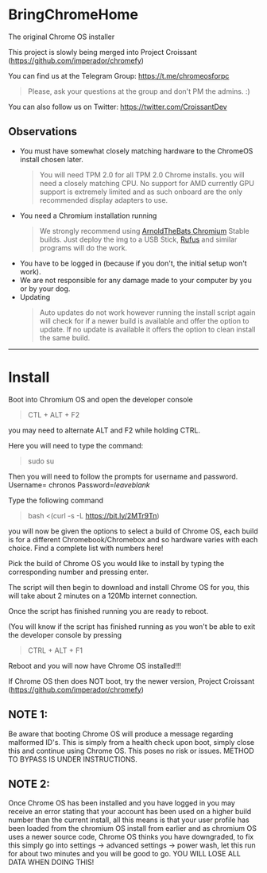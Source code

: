# BringChromeHome
The original Chrome OS installer

This project is slowly being merged into Project Croissant (https://github.com/imperador/chromefy)

You can find us at the Telegram Group:
https://t.me/chromeosforpc
   > Please, ask your questions at the group and don't PM the admins. :)
   
You can also follow us on Twitter: https://twitter.com/CroissantDev

## Observations

  - You must have somewhat closely matching hardware to the ChromeOS install chosen later.
    > You will need TPM 2.0 for all TPM 2.0 Chrome installs.
    > you will need a closely matching CPU. No support for AMD currently
    > GPU support is extremely limited and as such onboard are the only recommended display adapters to use.
  - You need a Chromium installation running
    > We strongly recommend using [ArnoldTheBats Chromium](https://chromium.arnoldthebat.co.uk/index.php?dir=special&order=modified&sort=desc) Stable builds.
    > Just deploy the img to a USB Stick, [Rufus](https://rufus.ie/en_IE.html) and similar programs will do the work.
  - You have to be logged in (because if you don't, the initial setup won't work).
  - We are not responsible for any damage made to your computer by you or by your dog.
  - Updating
    > Auto updates do not work however running the install script again will check for if a newer build is available and offer the option to update. If no update is available it offers the option to clean install the same build.
---

# Install

Boot into Chromium OS and open the developer console

> CTL + ALT + F2


you may need to alternate ALT and F2 while holding CTRL.

Here you will need to type the command:

> sudo su

Then you will need to follow the prompts for username and password. Username= chronos Password=*leaveblank*

Type the following command

> bash <(curl -s -L https://bit.ly/2MTr9Tn)

you will now be given the options to select a build of Chrome OS, each build is for a different Chromebook/Chromebox and so hardware varies with each choice. Find a complete list with numbers here!

Pick the build of Chrome OS you would like to install by typing the corresponding number and pressing enter. 

The script will then begin to download and install Chrome OS for you, this will take about 2 minutes on a 120Mb internet connection.

Once the script has finished running you are ready to reboot.

(You will know if the script has finished running as you won't be able to exit the developer console by pressing

> CTRL + ALT + F1

Reboot and you will now have Chrome OS installed!!!


If Chrome OS then does NOT boot, try the newer version, Project Croissant (https://github.com/imperador/chromefy)


## NOTE 1:

 Be aware that booting Chrome OS will produce a message regarding malformed ID's. This is simply from a health check upon boot, simply close this and continue using Chrome OS. This poses no risk or issues. METHOD TO BYPASS IS UNDER INSTRUCTIONS.


## NOTE 2:

Once Chrome OS has been installed and you have logged in you may receive an error stating that your account has been used on a higher build number than the current install, all this means is that your user profile has been loaded from the chromium OS install from earlier and as chromium OS uses a newer source code, Chrome OS thinks you have downgraded, to fix this simply go into settings -> advanced settings -> power wash, let this run for about two minutes and you will be good to go. YOU WILL LOSE ALL DATA WHEN DOING THIS!
